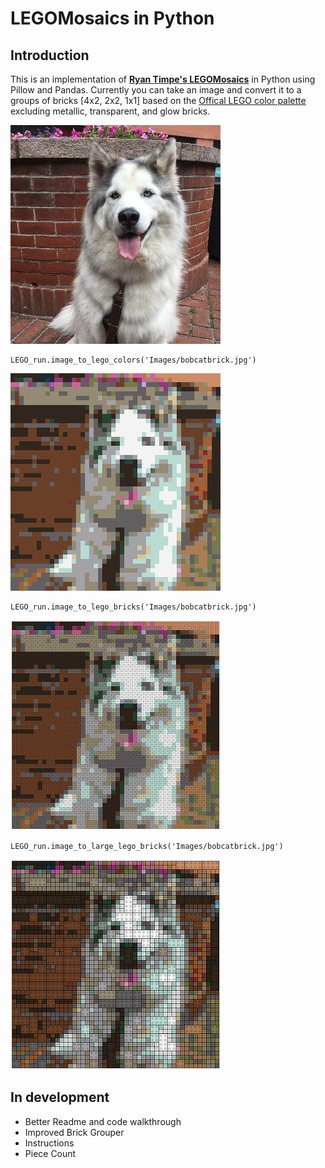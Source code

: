 # LEGOMosaics in Python

## Introduction
This is an implementation of [**Ryan Timpe's LEGOMosaics**](https://github.com/ryantimpe/LEGOMosaics) in Python using Pillow and Pandas. Currently you can take an image and convert it to a groups of bricks [4x2, 2x2, 1x1] based on the [Offical LEGO color palette](http://www.bartneck.de/wp-content/uploads/2016/09/2016-LEGO-color-palette.pdf) excluding metallic, transparent, and glow bricks.  

![](For_Readme/Bobcat_orig.jpg)

    LEGO_run.image_to_lego_colors('Images/bobcatbrick.jpg')
![](For_Readme/Bobcat_lego.png)

    LEGO_run.image_to_lego_bricks('Images/bobcatbrick.jpg')
![](For_Readme/Bobcat_bricks.png)

    LEGO_run.image_to_large_lego_bricks('Images/bobcatbrick.jpg')
![](For_Readme/Bobcat_bricks_grouped.png)

## In development
  - Better Readme and code walkthrough
  - Improved Brick Grouper
  - Instructions
  - Piece Count

